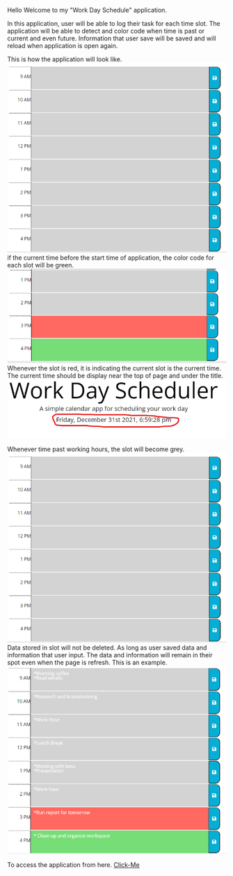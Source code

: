 Hello Welcome to my "Work Day Schedule" application. 

In this application, user will be able to log their task for each time slot. The application will be able to detect and color code when time is past or current and even future. Information that user save will be saved and will reload when application is open again. 

This is how the application will look like. ![initial-display](img/timepast.png) if the current time before the start time of application, the color code for each slot will be green. ![color-code](img/past-present-future.png) Whenever the slot is red, it is indicating the current slot is the current time. The current time should be display near the top of page and under the title. ![current-day-display](img/currentdaydisplay.png)

Whenever time past working hours, the slot will become grey. ![grey-slot](img/timepast.png) Data stored in slot will not be deleted. As long as user saved data and information that user input. The data and information will remain in their spot even when the page is refresh. This is an example. ![save-data](img/data-save.png)

To access the application from here. [Click-Me]()